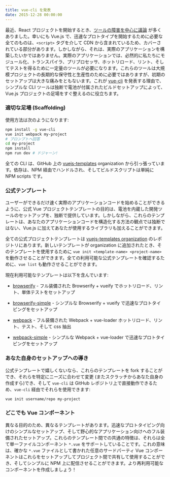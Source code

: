 ```yaml
---
title: vue-cli を発表
date: 2015-12-28 00:00:00
---
```


最近、React プロジェクトを開始するとき、[ツールの障害を中心に議論](https://medium.com/@ericclemmons/javascript-fatigue-48d4011b6fc4#.chg95e5p6) が多くありました。幸いにも Vue.js で、迅速なプロトタイプを開始するために必要な全てのものは、`<script>` タグを介して CDN から含まれているため、カバーされている部分があります。しかしながら、それは、実際のアプリケーションを構築したいかではありません。実際のアプリケーションでは、必然的に私たちにモジュール化、トランスパイラ、プリプロセッサ、ホットリロード、リント、そしてテストを得るために一定量のツールが必要になります。これらのツールは大規模プロジェクトの長期的な保守性と生産性のために必要ではありますが、初期のセットアップは大きな痛みをともないます。これが [vue-cli](https://github.com/vuejs/vue-cli) を発表する理由で、シンプルな CLI ツールは独断で電池が付属されたビルドセットアップによって、Vue.js プロジェクトの足場をすぐ整えるのに役立ちます。

<!-- more -->

### 適切な足場 (Scaffolding)

使用方法は次のようになります:

``` bash
npm install -g vue-cli
vue init webpack my-project
# プロンプトへ回答
cd my-project
npm install
npm run dev # ドジャーン!
```

全ての CLI は、GitHub 上の [vuejs-templates](https://github.com/vuejs-templates) organization から引っ張っています。依存は、NPM 経由でハンドルされ、そしてビルドスクリプトは単純に NPM scripts です。

### 公式テンプレート

ユーザーができるだけ速く実際のアプリケーションコードを始めることができるように、公式 Vue プロジェクトテンプレートの目的は、電池を内蔵した開発ツールのセットアップを、独断で提供しています。しかしながら、これらのテンプレートは、あなたのアプリケーションコードを構造化する方法の観点では独断ではない、Vue.js に加えてあなたが使用するライブラリも加えることができます。

全ての公式プロジェクトテンプレートは [vuejs-templates organization](https://github.com/vuejs-templates) のレポジトリにあります。新しいテンプレートが organization に追加されたとき、そのテンプレートを使用するために `vue init <template-name> <project-name>` を動作させることができます。全ての利用可能な公式テンプレートを確認するために、`vue list` も動作させることができます。

現在利用可能なテンプレートは以下を含んでいます:

- [browserify](https://github.com/vuejs-templates/browserify) - フル装備された Browserify + vueify でホットリロード、リント、単体テストをセットアップ

- [browserify-simple](https://github.com/vuejs-templates/browserify-simple) - シンプルな Browserify + vueify で迅速なプロトタイピングをセットアップ

- [webpack](https://github.com/vuejs-templates/webpack) - フル装備された Webpack + vue-loader ホットリロード、リント、テスト、そして css 抽出

- [webpack-simple](https://github.com/vuejs-templates/webpack-simple) - シンプルな Webpack + vue-loader で迅速なプロトタイピングをセットアップ

### あなた自身のセットアップへの導き

公式テンプレートで嬉しくないなら、これらのテンプレートを fork することができ、それらを特定にニーズに合わせて変更 (またスクラッチからあなた自身の作成すら)でき、そして `vue-cli` は GitHub レポジトリ上で直接動作できるため、`vue-cli` 経由でそれらを使用できます:

``` bash
vue init username/repo my-project
```

### どこでも Vue コンポーネント

異なる目的のため、異なるテンプレートがあります。迅速なプロトタイピング向けのシンプルなセットアップ、そして野心的なアプリケーション向けへのフル装備されたセットアップ。これらのテンプレート間での共通の特徴は、それらは全て単一ファイルコンポーネント `*.vue` をサポートしていることです。これの意味は、確かな `*.vue` ファイルとして書かれた任意のサードパーティ Vue コンポーネントはこれらをセットアップしてプロジェクト間で共有して使用することができ、そしてシンプルに NPM 上に配信させることができます。より再利用可能なコンポーネントを作成しましょう！
